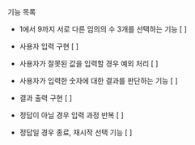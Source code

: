 기능 목록

- 1에서 9까지 서로 다른 임의의 수 3개를 선택하는 기능 [ ]

- 사용자 입력 구현 [ ]
 - 사용자가 잘못된 값을 입력할 경우 예외 처리 [ ]

- 사용자가 입력한 숫자에 대한 결과를 판단하는 기능 [ ]

- 결과 출력 구현 [ ]
 - 정답이 아닐 경우 입력 과정 반복 [ ]
 - 정답일 경우 종료, 재시작 선택 기능 [ ]

